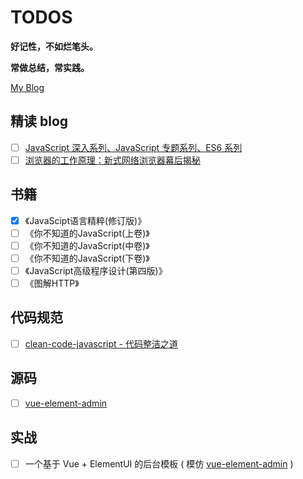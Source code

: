 # TODOS

**好记性，不如烂笔头。**

**常做总结，常实践。**

[My Blog](https://w2xi.github.io/)

## 精读 blog

- [ ] [JavaScript 深入系列、JavaScript 专题系列、ES6 系列](https://github.com/mqyqingfeng/Blog)
- [ ] [浏览器的工作原理：新式网络浏览器幕后揭秘](https://www.html5rocks.com/zh/tutorials/internals/howbrowserswork/)

## 书籍

- [x] 《JavaScipt语言精粹(修订版)》
- [ ] 《你不知道的JavaScript(上卷)》
- [ ] 《你不知道的JavaScript(中卷)》
- [ ] 《你不知道的JavaScript(下卷)》
- [ ] 《JavaScript高级程序设计(第四版)》
- [ ] 《图解HTTP》

## 代码规范

- [ ] [clean-code-javascript - 代码整洁之道](https://github.com/ryanmcdermott/clean-code-javascript)

## 源码

- [ ] [vue-element-admin](https://github.com/PanJiaChen/vue-element-admin)

## 实战

- [ ] 一个基于 Vue + ElementUI 的后台模板 ( 模仿 [vue-element-admin](https://github.com/PanJiaChen/vue-element-admin) )


